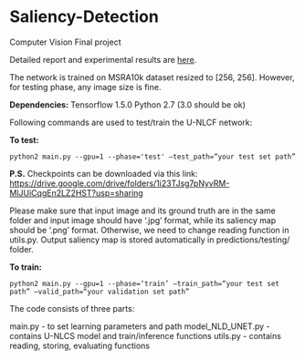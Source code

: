 # Saliency-Detection
Computer Vision Final project

Detailed report and experimental results are [here](report.pdf). 

The network is trained on MSRA10k dataset resized to [256, 256]. However, for testing phase, any image size is fine. 

**Dependencies:**
Tensorflow 1.5.0
Python 2.7 (3.0 should be ok)

Following commands are used to test/train the U-NLCF network:

**To test:**

`python2 main.py --gpu=1 --phase='test' —test_path=“your test set path”`

**P.S.** Checkpoints can be downloaded via this link: https://drive.google.com/drive/folders/1i23TJsg7pNyvRM-MlJUiCqgEn2LZ2HST?usp=sharing

Please make sure that input image and its ground truth are in the same folder and input image should have ‘.jpg’ format, while its saliency map should be ‘.png’ format. Otherwise, we need to change reading function in utils.py. Output saliency map is stored automatically in predictions/testing/ folder.

**To train:**

`python2 main.py --gpu=1 --phase=‘train’ —train_path=“your test set path” —valid_path=“your validation set path”` 

The code consists of three parts:

main.py 			 - to set learning parameters and path
model_NLD_UNET.py - contains U-NLCS model and train/inference functions
utils.py			 - contains reading, storing, evaluating functions 

